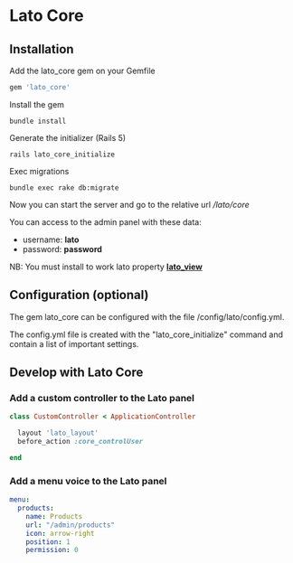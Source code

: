 # Lato Core

## Installation

Add the lato_core gem on your Gemfile

```ruby
gem 'lato_core'
```
Install the gem

```console
bundle install
```

Generate the initializer (Rails 5)

```console
rails lato_core_initialize
```

Exec migrations

```console
bundle exec rake db:migrate
```

Now you can start the server and go to the relative url */lato/core*

You can access to the admin panel with these data:

* username: **lato**
* password: **password**

NB: You must install to work lato property **[lato_view](https://github.com/LatoTeam/lato_view)**

## Configuration (optional)

The gem lato_core can be configured with the file /config/lato/config.yml.

The config.yml file is created with the "lato_core_initialize" command and contain a list of important
settings.

## Develop with Lato Core

### Add a custom controller to the Lato panel

```ruby
class CustomController < ApplicationController

  layout 'lato_layout'
  before_action :core_controlUser

end
```

### Add a menu voice to the Lato panel

```yaml
menu:
  products:
    name: Products
    url: "/admin/products"
    icon: arrow-right
    position: 1
    permission: 0
```
